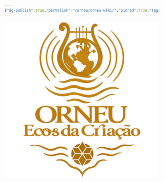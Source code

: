 ```yaml
---
{"dg-publish":true,"permalink":"/orneu/orneu-wiki/","pinned":true,"tags":["gardenEntry"]}
---
```



![test.png|center|500](/img/user/Orneu/Imagens/test.png)






